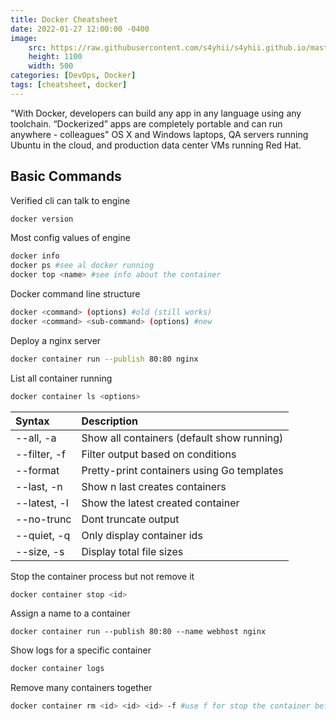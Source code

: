 ```yaml
---
title: Docker Cheatsheet
date: 2022-01-27 12:00:00 -0400
image: 
    src: https://raw.githubusercontent.com/s4yhii/s4yhii.github.io/master/assets/images/DevOps/Docker/docker1.jpg
    height: 1100
    width: 500
categories: [DevOps, Docker]
tags: [cheatsheet, docker]
---
```


"With Docker, developers can build any app in any language using any toolchain. “Dockerized” apps are completely portable and can run anywhere - colleagues" OS X and Windows laptops, QA servers running Ubuntu in the cloud, and production data center VMs running Red Hat.

## Basic Commands
Verified cli can talk to engine
```bash
docker version
```

Most config values of engine
```bash
docker info
docker ps #see al docker running
docker top <name> #see info about the container
```

Docker command line structure
```bash
docker <command> (options) #old (still works)
docker <command> <sub-command> (options) #new
```
Deploy a nginx server

```bash
docker container run --publish 80:80 nginx
```

List all container running 
```bash
docker container ls <options>
```

| Syntax        | Description                                |
|:------------- |:-------------------------------------------|
| --all, -a     | Show all containers (default show running) |
| --filter, -f  | Filter output based on conditions          |
| --format      | Pretty-print containers using Go templates |
| --last, -n    | Show n last creates containers             |
| --latest, -l  | Show the latest created container          |
| --no-trunc    | Dont truncate output                       |
| --quiet, -q   | Only display container ids                 |
| --size, -s    | Display total file sizes                   |

Stop the container process but not remove it
```bash
docker container stop <id>
```
Assign a name to a container
```
docker container run --publish 80:80 --name webhost nginx
```

Show logs for a specific container
```bash
docker container logs 
```
Remove many containers together
```bash
docker container rm <id> <id> <id> -f #use f for stop the container before
```
